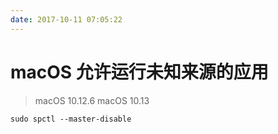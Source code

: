 ```yaml
---
date: 2017-10-11 07:05:22
---
```


# macOS 允许运行未知来源的应用

>macOS 10.12.6
>macOS 10.13

```
sudo spctl --master-disable
```